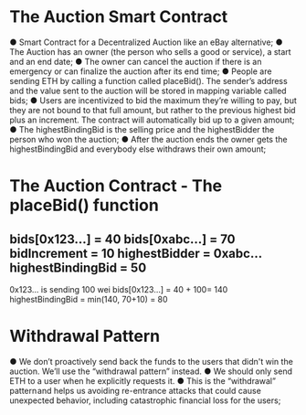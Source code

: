# **The Auction Smart Contract**

● Smart Contract for a Decentralized Auction like an eBay alternative;
● The Auction has an owner (the person who sells a good or service), a start and an end
date;
● The owner can cancel the auction if there is an emergency or can finalize the auction 
after its end time; 
● People are sending ETH by calling a function called placeBid(). The sender’s address 
and the value sent to the auction will be stored in mapping variable called bids;
● Users are incentivized to bid the maximum they’re willing to pay, but they are not bound 
to that full amount, but rather to the previous highest bid plus an increment. The 
contract will automatically bid up to a given amount;
● The highestBindingBid is the selling price and the highestBidder the person who won 
the auction;
● After the auction ends the owner gets the highestBindingBid and everybody else 
withdraws their own amount; 

# **The Auction Contract - The placeBid() function**

bids[0x123…] = 40
bids[0xabc…] = 70
bidIncrement = 10
highestBidder = 0xabc…
highestBindingBid = 50
---------------------------------------------
0x123... is sending 100 wei
bids[0x123…] = 40 + 100= 140
highestBindingBid = min(140, 70+10) = 80

# **Withdrawal Pattern**

● We don’t proactively send back the funds to the users that didn't win the auction. We’ll 
use the “withdrawal pattern” instead. 
● We should only send ETH to a user when he explicitly requests it.
● This is the “withdrawal” pattern and helps us avoiding re-entrance attacks that could 
cause unexpected behavior, including catastrophic financial loss for the users;
